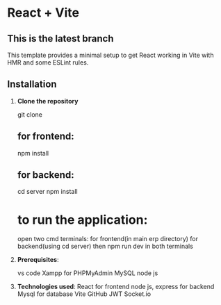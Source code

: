 # React + Vite
## This is the latest branch

This template provides a minimal setup to get React working in Vite with HMR and some ESLint rules.

## Installation

1. **Clone the repository**

   git clone
   
   ## for frontend:
   npm install
   ## for backend:
   cd server
   npm install

   # to run the application:
   open two cmd terminals:
   for frontend(in main erp directory)
   for backend(using cd server)
   then npm run dev in both terminals

3. **Prerequisites**:

   vs code
   Xampp for PHPMyAdmin
   MySQL
   node js

4. **Technologies used**:
   React for frontend
   node js, express for backend
   Mysql for database
   Vite
   GitHub
   JWT
   Socket.io
   
   
   

